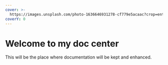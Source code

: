 ```yaml
---
cover: >-
  https://images.unsplash.com/photo-1636646931278-cf779e5acaac?crop=entropy&cs=tinysrgb&fm=jpg&ixid=MnwxOTcwMjR8MHwxfHNlYXJjaHwxfHxtaXJvfGVufDB8fHx8MTY3MzI3ODQ3Mw&ixlib=rb-4.0.3&q=80
coverY: 0
---
```


# Welcome to my doc center

This will be the place where documentation will be kept and enhanced.
